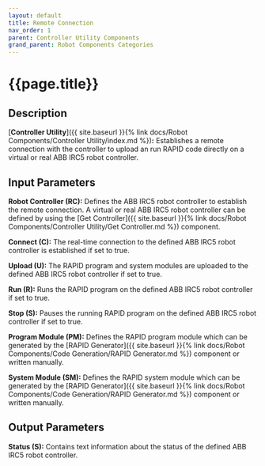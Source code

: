 ```yaml
---
layout: default
title: Remote Connection
nav_order: 1
parent: Controller Utility Components
grand_parent: Robot Components Categories
---
```


# **{{page.title}}**

## **Description**

[**Controller Utility**]({{ site.baseurl }}{% link docs/Robot Components/Controller Utility/index.md %})**:** Establishes a remote connection with the controller to upload an run RAPID code directly on a virtual or real ABB IRC5 robot controller.

## **Input Parameters**

**Robot Controller (RC):** Defines the ABB IRC5 robot controller to establish the remote connection. A virtual or real ABB IRC5 robot controller can be defined by using the [Get Controller]({{ site.baseurl }}{% link docs/Robot Components/Controller Utility/Get Controller.md %}) component.

**Connect (C):** The real-time connection to the defined ABB IRC5 robot controller is established if set to true.

**Upload (U):** The RAPID program and system modules are uploaded to the defined ABB IRC5 robot controller if set to true.

**Run (R):** Runs the RAPID program on the defined ABB IRC5 robot controller if set to true.

**Stop (S):** Pauses the running RAPID program on the defined ABB IRC5 robot controller if set to true.

**Program Module (PM):** Defines the RAPID program module which can be generated by the [RAPID Generator]({{ site.baseurl }}{% link docs/Robot Components/Code Generation/RAPID Generator.md %}) component or written manually. 

**System Module (SM):** Defines the RAPID system module which can be generated by the [RAPID Generator]({{ site.baseurl }}{% link docs/Robot Components/Code Generation/RAPID Generator.md %}) component or written manually.

## **Output Parameters**

**Status (S):** Contains text information about the status of the defined ABB IRC5 robot controller.
